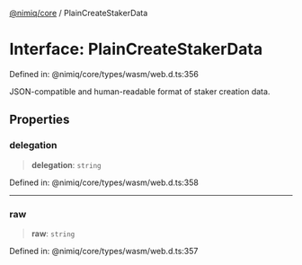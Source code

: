 [@nimiq/core](../globals.md) / PlainCreateStakerData

# Interface: PlainCreateStakerData

Defined in: @nimiq/core/types/wasm/web.d.ts:356

JSON-compatible and human-readable format of staker creation data.

## Properties

### delegation

> **delegation**: `string`

Defined in: @nimiq/core/types/wasm/web.d.ts:358

***

### raw

> **raw**: `string`

Defined in: @nimiq/core/types/wasm/web.d.ts:357
